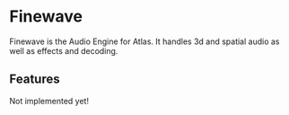 # Finewave

Finewave is the Audio Engine for Atlas. It handles 3d and spatial audio as well as effects and decoding.

## Features
Not implemented yet!